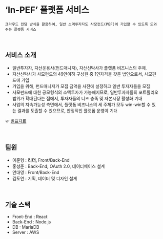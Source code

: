 ‘In-PEF’ 플랫폼 서비스
===
`크라우드 펀딩 방식을 활용하여, 일반 소액투자자도 사모펀드(PEF)에 가입할 수 있도록 도와주는 플랫폼 서비스`

<br>

서비스 소개
---
- 일반투자자, 자산운용사(펀드매니저), 자산신탁사가 플랫폼 비즈니스의 주체.
- 자산신탁사가 사모펀드의 49인이하 구성원 중 1인자격을 갖춘 법인으로서, 사모펀드에 가입
- 가입을 위해, 펀드매니저가 모집 금액을 사전에 설정하고 일반 투자자들을 모집
- 사모펀드에 대한 공모형식의 소액투자가 가능해지므로, 일반투자자들의 포트폴리오 범위가 확대된다는 점에서, 투자자들의 니즈 충족 및 자본시장 활성화 기대
- 사업의 지속가능성 측면에서, 플랫폼 비즈니스의 세 주체가 모두 win-win할 수 있는 결과를 도출할 수 있으므로, 안정적인 플랫폼 운영이 기대

☞ [발표자료](https://github.com/dyan03/Koscom-Hackathon-fin/blob/master/Presentation.pdf)

<br>

팀원
---
- 이준형 : <b>리더</b>, Front/Back-End
- 홍성준 : Back-End, OAuth 2.0, 데이터베이스 설계
- 안대영 : Front/Back-End
- 김도연 : 기획, 데이터 및 디자인 설계

<br>

기술 스택
---
- Front-End : React
- Back-End : Node.js
- DB : MariaDB
- Server : AWS

